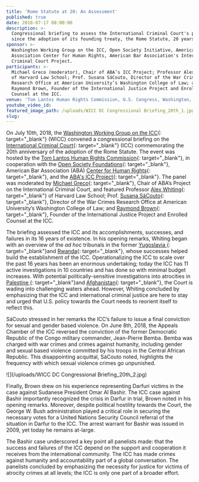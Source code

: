 ```yaml
---
title: 'Rome Statute at 20: An Assessment'
published: true
date: 2018-07-17 08:00:00
description: >-
  Congressional briefing to assess the International Criminal Court's progress
  since the adoption of its founding treaty, the Rome Statute, 20 years ago.
sponsor: >-
  Washington Working Group on the ICC, Open Society Initiative, American Bar
  Association Center for Human Rights, American Bar Association's International
  Criminal Court Project.
participants: >-
  Michael Greco (moderator), Chair of ABA’s ICC Project; Professor Alex Whiting
  of Harvard Law School; Prof. Susana SáCouto, Director of the War Crimes
  Research Office at American University’s Washington College of Law; and
  Raymond Brown, Founder of the International Justice Project and Enrolled
  Counsel at the ICC.
venue: 'Tom Lantos Human Rights Commission, U.S. Congress, Washington, D.C.'
youtube_video_id:
featured_image_path: /uploads/WICC DC Congressional Briefing_20th_1.jpg
slug:
---
```


On July 10th, 2018, the [Washington Working Group on the ICC](http://www.washingtonicc.org/){: target="_blank"} (WICC) convened a congressional briefing on the [International Criminal Court](https://www.icc-cpi.int){: target="_blank"} (ICC) commemorating the 20th anniversary of the adoption of the Rome Statute. The event was hosted by the [Tom Lantos Human Rights Commission](https://humanrightscommission.house.gov/){: target="_blank"}, in cooperation with the [Open Society Foundations](https://www.opensocietyfoundations.org/about/offices-foundations/open-society-foundations-washington-dc){: target="_blank"}, American Bar Association (ABA) [Center for Human Rights](https://www.americanbar.org/groups/human_rights.html){: target="_blank"}, and the [ABA's ICC Project](https://www.aba-icc.org/){: target="_blank"}. The panel was moderated by [Michael Greco](https://www.aba-icc.org/board-of-advisors/michael-s-greco/){: target="_blank"}, Chair of ABA’s Project on the International Criminal Court, and featured Professor [Alex Whiting](https://www.aba-icc.org/board-of-advisors/alex-whiting/){: target="_blank"} of Harvard Law School; Prof. [Susana S&aacute;Couto](https://www.wcl.american.edu/community/faculty/profile/sacouto/bio/){: target="_blank"}, Director of the War Crimes Research Office at American University’s Washington College of Law; and [Raymond Brown](https://www.greenbaumlaw.com/attorneys-Raymond-Brown.html){: target="_blank"}, Founder of the International Justice Project and Enrolled Counsel at the ICC.

The briefing assessed the ICC and its accomplishments, successes, and failures in its 16 years of existence. In his opening remarks, Whiting began with an overview of the *ad hoc* tribunals in the former [Yugoslavia ](http://www.icty.org/){: target="_blank"}and [Rwanda](http://unictr.unmict.org/){: target="_blank"}, whose successes helped build the establishment of the ICC. Operationalizing the ICC to scale over the past 16 years has been an enormous undertaking; today the ICC has 11 active investigations in 10 countries and has done so with minimal budget increases. With potential politically-sensitive investigations into atrocities in [Palestine ](https://www.icc-cpi.int/palestine){: target="_blank"}and [Afghanistan](https://www.icc-cpi.int/afghanistan){: target="_blank"}, the Court is wading into challenging waters ahead. However, Whiting concluded by emphasizing that the ICC and international criminal justice are here to stay and urged that U.S. policy towards the Court needs to reorient itself to reflect this.

S&aacute;Couto stressed in her remarks the ICC’s failure to issue a final conviction for sexual and gender based violence. On June 8th, 2018, the Appeals Chamber of the ICC reversed the conviction of the former Democratic Republic of the Congo military commander, Jean-Pierre Bemba. Bemba was charged with war crimes and crimes against humanity, including gender and sexual based violence committed by his troops in the Central African Republic. This disappointing acquittal, S&aacute;Couto noted, highlights the frequency with which sexual violence crimes go unpunished.

![](/uploads/WICC DC Congressional Briefing_20th_2.jpg)

Finally, Brown drew on his experience representing Darfuri victims in the case against Sudanese President Omar Al Bashir. The ICC case against Bashir importantly recognized the crisis in Darfur in trial, Brown noted in his opening remarks. Moreover, despite political hostility towards the Court, the George W. Bush administration played a critical role in securing the necessary votes for a United Nations Security Council referral of the situation in Darfur to the ICC. The arrest warrant for Bashir was issued in 2009, yet today he remains at-large.

The Bashir case underscored a key point all panelists made: that the success and failures of the ICC depend on the support and cooperation it receives from the international community. The ICC has made crimes against humanity and accountability part of a global conversation. The panelists concluded by emphasizing the necessity for justice for victims of atrocity crimes at all levels; the ICC is only one part of a broader effort.